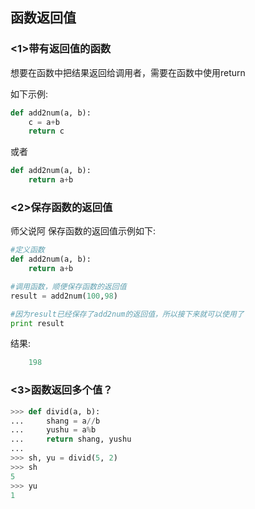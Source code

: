 ## 函数返回值

### <1>带有返回值的函数
想要在函数中把结果返回给调用者，需要在函数中使用return

如下示例:
```py
def add2num(a, b):
	c = a+b
	return c
```
或者
```py
def add2num(a, b):
	return a+b
```
### <2>保存函数的返回值
师父说阿
保存函数的返回值示例如下:
```py
#定义函数
def add2num(a, b):
	return a+b

#调用函数，顺便保存函数的返回值
result = add2num(100,98)

#因为result已经保存了add2num的返回值，所以接下来就可以使用了
print result
```
结果:
```py
    198
```

### <3>函数返回多个值？
```py
>>> def divid(a, b):
...     shang = a//b
...     yushu = a%b 
...     return shang, yushu
...
>>> sh, yu = divid(5, 2)
>>> sh
5
>>> yu
1
```